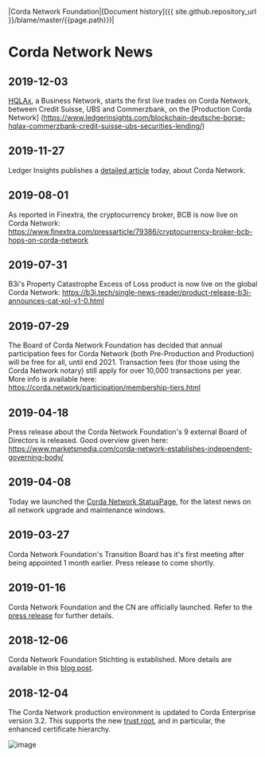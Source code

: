 |Corda Network Foundation|[Document history]({{ site.github.repository_url }}/blame/master/{{page.path}})|

Corda Network News
==================

2019-12-03
----------

[HQLAx](https://www.hqla-x.com/), a Business Network, starts the first live trades on Corda Network, between Credit Suisse, UBS and Commerzbank, on the [Production Corda Network] (https://www.ledgerinsights.com/blockchain-deutsche-borse-hqlax-commerzbank-credit-suisse-ubs-securities-lending/)

2019-11-27
----------

Ledger Insights publishes a [detailed article](https://www.ledgerinsights.com/corda-network-enterprise-blockchain-interoperability/) today, about Corda Network. 

2019-08-01 
----------
As reported in Finextra, the cryptocurrency broker, BCB is now live on Corda Network:
https://www.finextra.com/pressarticle/79386/cryptocurrency-broker-bcb-hops-on-corda-network


2019-07-31
----------
B3i's Property Catastrophe Excess of Loss product is now live on the global Corda Network:
https://b3i.tech/single-news-reader/product-release-b3i-announces-cat-xol-v1-0.html

2019-07-29
---------
The Board of Corda Network Foundation has decided that annual participation fees for Corda Network (both Pre-Production and Production) will be free for all, until end 2021. Transaction fees (for those using the Corda Network notary) still apply for over 10,000 transactions per year. More info is available here: https://corda.network/participation/membership-tiers.html

2019-04-18
----------
Press release about the Corda Network Foundation's 9 external Board of Directors is released. Good overview given here: https://www.marketsmedia.com/corda-network-establishes-independent-governing-body/

2019-04-08
---------
Today we launched the [Corda Network StatusPage](https://cordanetwork.statuspage.io), for the latest news on all network upgrade and maintenance windows.

2019-03-27
---------
Corda Network Foundation's Transition Board has it's first meeting after being appointed 1 month earlier. Press release to come shortly.

2019-01-16
----------
Corda Network Foundation and the CN are officially launched. Refer to the [press release](https://www.r3.com/news/corda-network-launches-with-new-governing-foundation/) for further details.

2018-12-06
----------
Corda Network Foundation Stichting is established. More details are available in this 
[blog post](https://medium.com/corda/the-birth-of-the-corda-network-foundation-55f346304780).

2018-12-04
----------
The Corda Network production environment is updated to Corda Enterprise version 3.2. This supports the new 
[trust root](../trust-root/index.md), and in particular, the enhanced certificate hierarchy.

![image](https://docs.corda.net/head/_images/cert_structure_v3.png)

